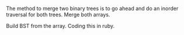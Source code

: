 The method to merge two binary trees is to go ahead and do an inorder traversal for both trees. Merge both arrays. 

Build BST from the array. Coding this in ruby. 
